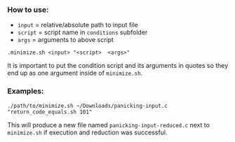 ### How to use:

- `input` = relative/absolute path to input file
- `script` = script name in `conditions` subfolder
- `args` = arguments to above script

`.minimize.sh <input> "<script>  <args>"`

It is important to put the condition script and its arguments
in quotes so they end up as one argument inside of `minimize.sh`.

### Examples:
`./path/to/minimize.sh ~/Downloads/panicking-input.c "return_code_equals.sh 101"`

This will produce a new file named `panicking-input-reduced.c`
next to `minimize.sh` if execution and reduction was successful.
